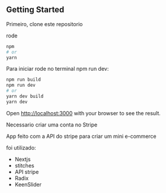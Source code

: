 

## Getting Started

Primeiro, clone este repositorio

rode 
```bash
npm 
# or
yarn 
```
Para iniciar rode no terminal npm run dev:
```bash
npm run build
npm run dev
# or
yarn dev build
yarn dev
```

Open [http://localhost:3000](http://localhost:3000) with your browser to see the result.


Necessario criar uma conta no Stripe

App feito com a API do stripe para criar um mini e-commerce

foi utilizado:

- Nextjs
- stitches
- API stripe
- Radix
- KeenSlider






